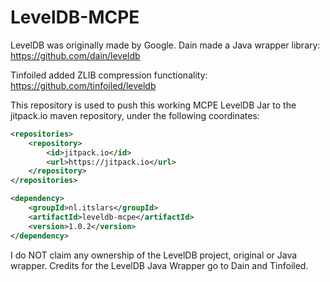 # LevelDB-MCPE
LevelDB was originally made by Google. Dain made a Java wrapper library: https://github.com/dain/leveldb

Tinfoiled added ZLIB compression functionality: https://github.com/tinfoiled/leveldb

This repository is used to push this working MCPE LevelDB Jar to the jitpack.io maven repository, under the following coordinates:
```xml
<repositories>
	<repository>
	    <id>jitpack.io</id>
	    <url>https://jitpack.io</url>
	</repository>
</repositories>

<dependency>
    <groupId>nl.itslars</groupId>
    <artifactId>leveldb-mcpe</artifactId>
    <version>1.0.2</version>
</dependency>
```

I do NOT claim any ownership of the LevelDB project, original or Java wrapper.
Credits for the LevelDB Java Wrapper go to Dain and Tinfoiled.
